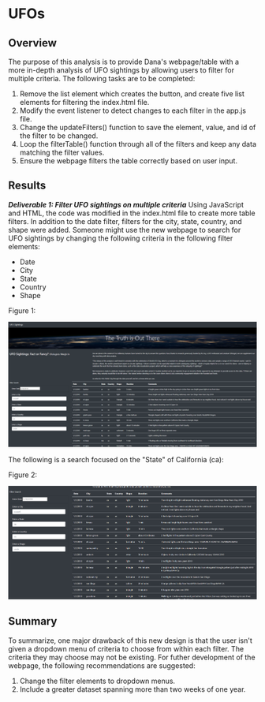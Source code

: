 # UFOs

## Overview

The purpose of this analysis is to provide Dana's webpage/table with a more in-depth analysis of UFO sightings by allowing users to filter for multiple criteria. The following tasks are to be completed: 

1. Remove the list element which creates the button, and create five list elements for filtering the index.html file.
2. Modify the event listener to detect changes to each filter in the app.js file.
3. Change the updateFilters() function to save the element, value, and id of the filter to be changed.
4. Loop the filterTable() function through all of the filters and keep any data matching the filter values.
5. Ensure the webpage filters the table correctly based on user input.

## Results

***Deliverable 1: Filter UFO sightings on multiple criteria***
Using JavaScript and HTML, the code was modified in the index.html file to create more table filters. In addition to the date filter, filters for the city, state, country, and shape were added. Someone might use the new webpage to search for UFO sightings by changing the following criteria in the following filter elements:
- Date
- City
- State
- Country
- Shape

Figure 1:

![Webpage](https://raw.githubusercontent.com/krismbah/UFOs/main/deliverable1.png)

The following is a search focused on the "State" of California (ca):

Figure 2:

![California](https://raw.githubusercontent.com/krismbah/UFOs/main/deliverable2.png)


## Summary

To summarize, one major drawback of this new design is that the user isn't given a dropdown menu of criteria to choose from within each filter. The criteria they may choose may not be existing. For futher development of the webpage, the following recommendations are suggested:

1. Change the filter elements to dropdown menus.
2. Include a greater dataset spanning more than two weeks of one year.
